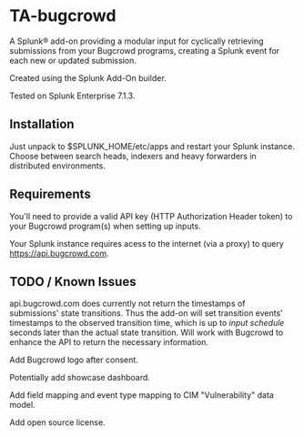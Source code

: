 # TA-bugcrowd

A Splunk® add-on providing a modular input for cyclically retrieving submissions from your Bugcrowd programs, creating a Splunk event for each new or updated submission.

Created using the Splunk Add-On builder.

Tested on Splunk Enterprise 7.1.3.

## Installation

Just unpack to $SPLUNK_HOME/etc/apps and restart your Splunk instance. Choose between search heads, indexers and heavy forwarders in distributed environments.

## Requirements

You'll need to provide a valid API key (HTTP Authorization Header token) to your Bugcrowd program(s) when setting up inputs.

Your Splunk instance requires acess to the internet (via a proxy) to query https://api.bugcrowd.com.

## TODO / Known Issues

api.bugcrowd.com does currently not return the timestamps of submissions' state transitions. Thus the add-on will set transition events' timestamps to the observed transition time, which is up to _input schedule_ seconds later than the actual state transition. Will work with Bugcrowd to enhance the API to return the necessary information.

Add Bugcrowd logo after consent.

Potentially add showcase dashboard.

Add field mapping and event type mapping to CIM "Vulnerability" data model.

Add open source license.
